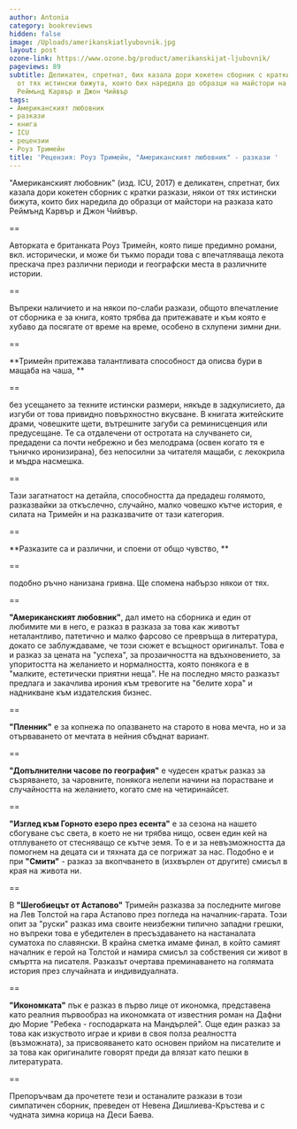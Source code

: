 ```yaml
---
author: Antonia
category: bookreviews
hidden: false
image: /Uploads/amerikanskiatlyubovnik.jpg
layout: post
ozone-link: https://www.ozone.bg/product/amerikanskijat-ljubovnik/
pageviews: 89
subtitle: Деликатен, спретнат, бих казала дори кокетен сборник с кратки разкази, някои
  от тях истински бижута, които бих наредила до образци на майстори на разказа като
  Реймънд Карвър и Джон Чийвър
tags:
- Американският любовник
- разкази
- книга
- ICU
- рецензии
- Роуз Тримейн
title: 'Рецензия: Роуз Тримейн, "Американският любовник" - разкази '
---
```


"Американският любовник" (изд. ICU, 2017) е деликатен, спретнат, бих казала дори кокетен сборник с кратки разкази, някои от тях истински бижута, които бих наредила до образци от майстори на разказа като Реймънд Карвър и Джон Чийвър. 

\==

Авторката е британката Роуз Тримейн, която пише предимно романи, вкл. исторически, и може би тъкмо поради това с впечатляваща лекота прескача през различни периоди и географски места в различните истории.

\==

Въпреки наличието и на някои по-слаби разкази, общото впечатление от сборника е за книга, която трябва да притежавате и към която е хубаво да посягате от време на време, особено в схлупени зимни дни. 

\==

**Тримейн притежава талантливата способност да описва бури в мащаба на чаша, **

\==

без усещането за техните истински размери, някъде в задкулисието, да изгуби от това привидно повърхностно вкусване. В книгата житейските драми, човешките щети, вътрешните загуби са реминисценция или предусещане. Те са отдалечени от остротата на случването си, предадени са почти небрежно и без мелодрама (освен когато тя е тъничко иронизирана), без непосилни за читателя мащаби, с лекокрила и мъдра насмешка. 

\==

Тази загатнатост на детайла, способността да предадеш голямото, разказвайки за откъслечно, случайно, малко човешко кътче история, е силата на Тримейн и на разказвачите от тази категория. 

\==

**Разказите са и различни, и споени от общо чувство, **

\==

подобно ръчно нанизана гривна. Ще спомена набързо някои от тях. 

\==

**"Американският любовник"**, дал името на сборника и един от любимите ми в него, е разказ в разказа за това как животът неталантливо, патетично и малко фарсово се превръща в литература, докато се заблуждаваме, че този сюжет е всъщност оригиналът. Това е и разказ за цената на "успеха", за прозаичността на вдъхновението, за упоритостта на желанието и нормалността, която понякога е в "малките, естетически приятни неща". Не на последно място разказът предлага и закачлива ирония към тревогите на "белите хора" и надникване към издателския бизнес. 

\==

**"Пленник"** е за копнежа по опазването на старото в нова мечта, но и за отърваването от мечтата в нейния сбъднат вариант.

\==

**"Допълнителни часове по география"** е чудесен кратък разказ за съзряването, за чаровните, понякога нелепи начини на порастване и случайността на желанието, когато сме на четиринайсет. 

\==

**"Изглед към Горното езеро през есента"** е за сезона на нашето сбогуване със света, в което не ни трябва нищо, освен един кей на отплуването от стесняващо се кътче земя. То е и за невъзможността да помогнем на децата си и тяхната да се погрижат за нас. Подобно е и при **"Смити"** - разказ за вкопчването в (изхвърлен от другите) смисъл в края на живота ни. 

\==

В **"Шегобиецът от Астапово"** Тримейн разказва за последните мигове на Лев Толстой на гара Астапово през погледа на началник-гарата. Този опит за "руски" разказ има своите неизбежни типично западни грешки, но въпреки това е убедителен в пресъздаването на настаналата суматоха по славянски. В крайна сметка имаме финал, в който самият началник е герой на Толстой и намира смисъл за собствения си живот в смъртта на писателя. Разказът очертава преминаването на голямата история през случайната и индивидуалната.

\==

**"Икономката"** пък е разказ в първо лице от икономка, представена като реалния първообраз на икономката от известния роман на Дафни дю Морие "Ребека - господарката на Мандърлей". Още един разказ за това как изкуството играе и криви в своя полза реалността (възможната), за присвояването като основен прийом на писателите и за това как оригиналите говорят преди да влязат като пешки в литературата.  

\==

Препоръчвам да прочетете тези и останалите разкази в този симпатичен сборник, преведен от Невена Дишлиева-Кръстева и с чудната зимна корица на Деси Баева.